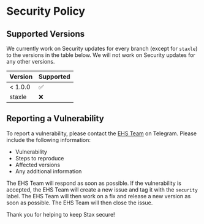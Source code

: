 # Security Policy

## Supported Versions

We currently work on Security updates for every branch (except for `staxle`) to the versions in the table below. We will not work on Security updates for any other versions.

| Version | Supported          |
| ------- | ------------------ |
| < 1.0.0   | :white_check_mark: |
|  staxle  | :x:                |

## Reporting a Vulnerability

To report a vulnerability, please contact the [EHS Team](https://t.me/everyone_home_safe) on Telegram. Please include the following information:

- Vulnerability
- Steps to reproduce
- Affected versions
- Any additional information

The EHS Team will respond as soon as possible. If the vulnerability is accepted, the EHS Team will create a new issue and tag it with the `security` label. The EHS Team will then work on a fix and release a new version as soon as possible. The EHS Team will then close the issue.

Thank you for helping to keep Stax secure!
